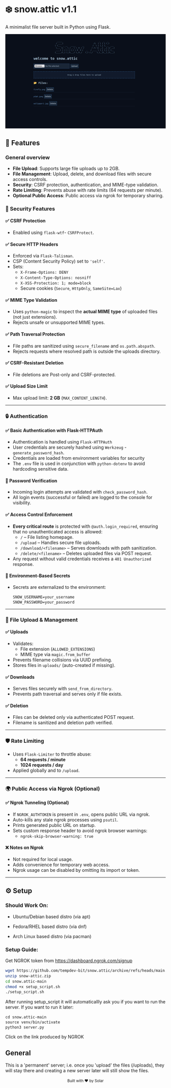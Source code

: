 # ❄️ snow.attic v1.1

A minimalist file server built in Python using Flask.

![snow.attic demo](image.png)

## 🔐 Features

### General overview

- **File Upload**: Supports large file uploads up to 2GB.
- **File Management**: Upload, delete, and download files with secure access controls.
- **Security**: CSRF protection, authentication, and MIME-type validation.
- **Rate Limiting**: Prevents abuse with rate limits (64 requests per minute).
- **Optional Public Access**: Public access via ngrok for temporary sharing.


### 🔐 Security Features

#### ✅ CSRF Protection
- Enabled using `flask-wtf`- `CSRFProtect`.

#### ✅ Secure HTTP Headers
- Enforced via `Flask-Talisman`.
- CSP (Content Security Policy) set to `'self'`.
- Sets:
  - `X-Frame-Options: DENY`
  - `X-Content-Type-Options: nosniff`
  - `X-XSS-Protection: 1; mode=block`
  - Secure cookies (`Secure`, `HttpOnly`, `SameSite=Lax`)

#### ✅ MIME Type Validation
- Uses `python-magic` to inspect the **actual MIME type** of uploaded files (not just extensions).
- Rejects unsafe or unsupported MIME types.

#### ✅ Path Traversal Protection
- File paths are sanitized using `secure_filename` and `os.path.abspath`.
- Rejects requests where resolved path is outside the uploads directory.

#### ✅ CSRF-Resistant Deletion
- File deletions are Post-only and CSRF-protected.

#### ✅ Upload Size Limit
- Max upload limit: **2 GB** (`MAX_CONTENT_LENGTH`).

---

### 🔒 Authentication

#### ✅ Basic Authentication with Flask-HTTPAuth
- Authentication is handled using `Flask-HTTPAuth`
- User credentials are securely hashed using `Werkzeug` - `generate_password_hash`.
- Credentials are loaded from environment variables for security
- The `.env` file is used in conjunction with `python-dotenv` to avoid hardcoding sensitive data.

#### 🔐 Password Verification
- Incoming login attempts are validated with `check_password_hash`.
- All login events (successful or failed) are logged to the console for visibility.

#### ✅ Access Control Enforcement
- **Every critical route** is protected with `@auth.login_required`, ensuring that no unauthenticated access is allowed:
  - `/` – File listing homepage.
  - `/upload` – Handles secure file uploads.
  - `/download/<filename>` – Serves downloads with path sanitization.
  - `/delete/<filename>` – Deletes uploaded files via POST request.
- Any request without valid credentials receives a `401 Unauthorized` response.

#### 🔐 Environment-Based Secrets
- Secrets are externalized to the environment:
  ```env
  SNOW_USERNAME=your_username
  SNOW_PASSWORD=your_password
  ```
---

### 📁 File Upload & Management

#### ✅ Uploads
- Validates:
  - File extension (`ALLOWED_EXTENSIONS`)
  - MIME type via `magic.from_buffer`
- Prevents filename collisions via UUID prefixing.
- Stores files in `uploads/` (auto-created if missing).

#### ✅ Downloads
- Serves files securely with `send_from_directory`.
- Prevents path traversal and serves only if file exists.

#### ✅ Deletion
- Files can be deleted only via authenticated POST request.
- Filename is sanitized and deletion path verified.

---

### 🛡️ Rate Limiting

- Uses `Flask-Limiter` to throttle abuse:
  - **64 requests / minute**
  - **1024 requests / day**
- Applied globally and to `/upload`.

---

### 🌍 Public Access via Ngrok (Optional)

#### ✅ Ngrok Tunneling (Optional)
- If `NGROK_AUTHTOKEN` is present in `.env`, opens public URL via ngrok.
- Auto-kills any stale ngrok processes using `psutil`.
- Prints generated public URL on startup.
- Sets custom response header to avoid ngrok browser warnings:
  - `ngrok-skip-browser-warning: true`

#### ❌ Notes on Ngrok
- Not required for local usage.
- Adds convenience for temporary web access.
- Ngrok usage can be disabled by omitting its import or token.

---

## ⚙️ Setup

### Should Work On:

  - Ubuntu/Debian based distro (via apt)

  - Fedora/RHEL based distro (via dnf)

  - Arch Linux based distro (via pacman)

### Setup Guide:

Get NGROK token from https://dashboard.ngrok.com/signup

```bash
wget https://github.com/tempdev-bit/snow.attic/archive/refs/heads/main.zip -O snow-attic.zip
unzip snow-attic.zip
cd snow.attic-main
chmod +x setup_script.sh
./setup_script.sh
```
  
After running setup_script it will automaticallly ask you if you want to run the server.
If you want to run it later:

```
cd snow.attic-main
source venv/bin/activate
python3 server.py
```

Click on the link produced by NGROK

## General
This is a 'permanent' server; i.e. once you 'upload' the files (/uploads), they will stay there and creating a new server later will still show the files.
  

<p align=center><sup>Built with ❤️ by Solar<sup><p align=center>

